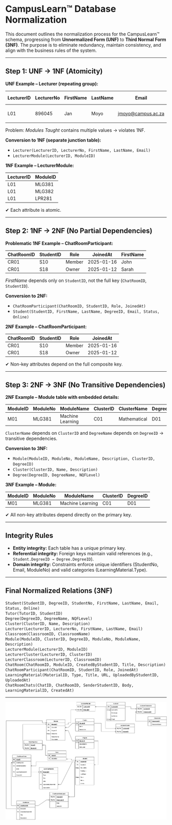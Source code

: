 # CampusLearn™ Database Normalization

This document outlines the normalization process for the CampusLearn™ schema, progressing from **Unnormalized Form (UNF)** to **Third Normal Form (3NF)**. The purpose is to eliminate redundancy, maintain consistency, and align with the business rules of the system.

---

## Step 1: UNF → 1NF (Atomicity)

**UNF Example – Lecturer (repeating group):**

| LecturerID | LecturerNo | FirstName | LastName | Email             | Modules Taught              |
|------------|------------|-----------|----------|-------------------|-----------------------------|
| L01        | 896045     | Jan       | Moyo     | jmoyo@campus.ac.za| {MLG381, MLG382, LPR281}    |

Problem: *Modules Taught* contains multiple values → violates 1NF.  

**Conversion to 1NF (separate junction table):**

- `Lecturer(LecturerID, LecturerNo, FirstName, LastName, Email)`  
- `LecturerModule(LecturerID, ModuleID)`

**1NF Example – LecturerModule:**

| LecturerID | ModuleID |
|------------|----------|
| L01        | MLG381   |
| L01        | MLG382   |
| L01        | LPR281   |

✔ Each attribute is atomic.

---

## Step 2: 1NF → 2NF (No Partial Dependencies)

**Problematic 1NF Example – ChatRoomParticipant:**

| ChatRoomID | StudentID | Role     | JoinedAt   | FirstName |
|------------|-----------|----------|------------|-----------|
| CR01       | S10       | Member   | 2025-01-16 | John      |
| CR01       | S18       | Owner    | 2025-01-12 | Sarah     |

 *FirstName* depends only on `StudentID`, not the full key (`ChatRoomID`, `StudentID`).  

**Conversion to 2NF:**
- `ChatRoomParticipant(ChatRoomID, StudentID, Role, JoinedAt)`  
- `Student(StudentID, FirstName, LastName, DegreeID, Email, Status, Online)`

**2NF Example – ChatRoomParticipant:**

| ChatRoomID | StudentID | Role     | JoinedAt   |
|------------|-----------|----------|------------|
| CR01       | S10       | Member   | 2025-01-16 |
| CR01       | S18       | Owner    | 2025-01-12 |

✔ Non-key attributes depend on the full composite key.

---

##  Step 3: 2NF → 3NF (No Transitive Dependencies)

**2NF Example – Module table with embedded details:**

| ModuleID | ModuleNo | ModuleName       | ClusterID | ClusterName   | DegreeID | DegreeName |
|----------|----------|------------------|-----------|---------------|----------|------------|
| M01      | MLG381   | Machine Learning | C01       | Mathematical  | D01      | BComp      |

 `ClusterName` depends on `ClusterID` and `DegreeName` depends on `DegreeID` → transitive dependencies.

**Conversion to 3NF:**
- `Module(ModuleID, ModuleNo, ModuleName, Description, ClusterID, DegreeID)`  
- `Cluster(ClusterID, Name, Description)`  
- `Degree(DegreeID, DegreeName, NQFLevel)`

**3NF Example – Module:**

| ModuleID | ModuleNo | ModuleName       | ClusterID | DegreeID |
|----------|----------|------------------|-----------|----------|
| M01      | MLG381   | Machine Learning | C01       | D01      |

✔ All non-key attributes depend directly on the primary key.

---

## Integrity Rules
- **Entity integrity:** Each table has a unique primary key.  
- **Referential integrity:** Foreign keys maintain valid references (e.g., `Student.DegreeID → Degree.DegreeID`).  
- **Domain integrity:** Constraints enforce unique identifiers (StudentNo, Email, ModuleNo) and valid categories (LearningMaterial.Type).

---

##  Final Normalized Relations (3NF)

```plaintext
Student(StudentID, DegreeID, StudentNo, FirstName, LastName, Email, Status, Online)
Tutor(TutorID, StudentID)
Degree(DegreeID, DegreeName, NQFLevel)
Cluster(ClusterID, Name, Description)
Lecturer(LecturerID, LecturerNo, FirstName, LastName, Email)
Classroom(ClassroomID, ClassroomName)
Module(ModuleID, ClusterID, DegreeID, ModuleNo, ModuleName, Description)
LecturerModule(LecturerID, ModuleID)
LecturerCluster(LecturerID, ClusterID)
LecturerClassroom(LecturerID, ClassroomID)
ChatRoom(ChatRoomID, ModuleID, CreatedByStudentID, Title, Description)
ChatRoomParticipant(ChatRoomID, StudentID, Role, JoinedAt)
LearningMaterial(MaterialID, Type, Title, URL, UploadedByStudentID, UploadedAt)
ChatRoomChats(ChatID, ChatRoomID, SenderStudentID, Body, LearningMaterialID, CreatedAt)
```

---

![ERD](ERD/ERD.png)
